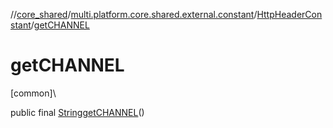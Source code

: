 //[core_shared](../../../index.md)/[multi.platform.core.shared.external.constant](../index.md)/[HttpHeaderConstant](index.md)/[getCHANNEL](get-c-h-a-n-n-e-l.md)

# getCHANNEL

[common]\

public final [String](https://docs.oracle.com/javase/8/docs/api/java/lang/String.html)[getCHANNEL](get-c-h-a-n-n-e-l.md)()
